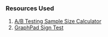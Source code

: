### Resources Used

1. [A/B Testing Sample Size Calculator](http://www.evanmiller.org/ab-testing/sample-size.html)
2. [GraphPad Sign Test](http://graphpad.com/quickcalcs/binomial1/)
